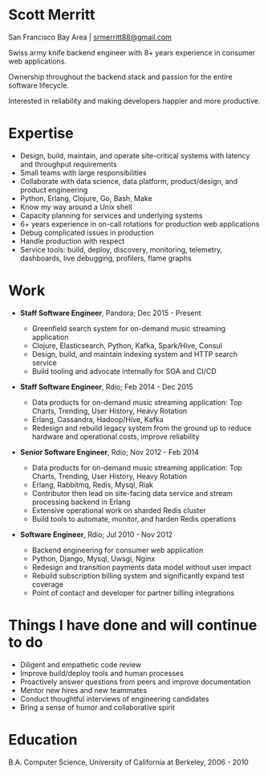 # Scott Merritt

San Francisco Bay Area | srmerritt88@gmail.com

Swiss army knife backend engineer with 8+ years experience in consumer web applications.

Ownership throughout the backend stack and passion for the entire software lifecycle.

Interested in reliability and making developers happier and more productive.

# Expertise

* Design, build, maintain, and operate site-critical systems with latency and throughput requirements
* Small teams with large responsibilities
* Collaborate with data science, data platform, product/design, and product engineering
* Python, Erlang, Clojure, Go, Bash, Make
* Know my way around a Unix shell
* Capacity planning for services and underlying systems
* 6+ years experience in on-call rotations for production web applications
* Debug complicated issues in production
* Handle production with respect
* Service tools: build, deploy, discovery, monitoring, telemetry, dashboards, live debugging, profilers, flame graphs

# Work

* **Staff Software Engineer**, Pandora; Dec 2015 - Present
  * Greenfield search system for on-demand music streaming application
  * Clojure, Elasticsearch, Python, Kafka, Spark/Hive, Consul
  * Design, build, and maintain indexing system and HTTP search service
  * Build tooling and advocate internally for SOA and CI/CD

* **Staff Software Engineer**, Rdio; Feb 2014 - Dec 2015
  * Data products for on-demand music streaming application: Top Charts, Trending, User History, Heavy Rotation
  * Erlang, Cassandra, Hadoop/Hive, Kafka
  * Redesign and rebuild legacy system from the ground up to reduce hardware and operational costs, improve reliability

* **Senior Software Engineer**, Rdio; Nov 2012 - Feb 2014
  * Data products for on-demand music streaming application: Top Charts, Trending, User History, Heavy Rotation
  * Erlang, Rabbitmq, Redis, Mysql, Riak
  * Contributor then lead on site-facing data service and stream processing backend in Erlang
  * Extensive operational work on sharded Redis cluster
  * Build tools to automate, monitor, and harden Redis operations

* **Software Engineer**, Rdio; Jul 2010 - Nov 2012
  * Backend engineering for consumer web application
  * Python, Django, Mysql, Uwsgi, Nginx
  * Redesign and transition payments data model without user impact
  * Rebuild subscription billing system and significantly expand test coverage
  * Point of contact and developer for partner billing integrations

# Things I have done and will continue to do

* Diligent and empathetic code review
* Improve build/deploy tools and human processes
* Proactively answer questions from peers and improve documentation
* Mentor new hires and new teammates
* Conduct thoughtful interviews of engineering candidates
* Bring a sense of humor and collaborative spirit

# Education

B.A. Computer Science, University of California at Berkeley, 2006 - 2010

